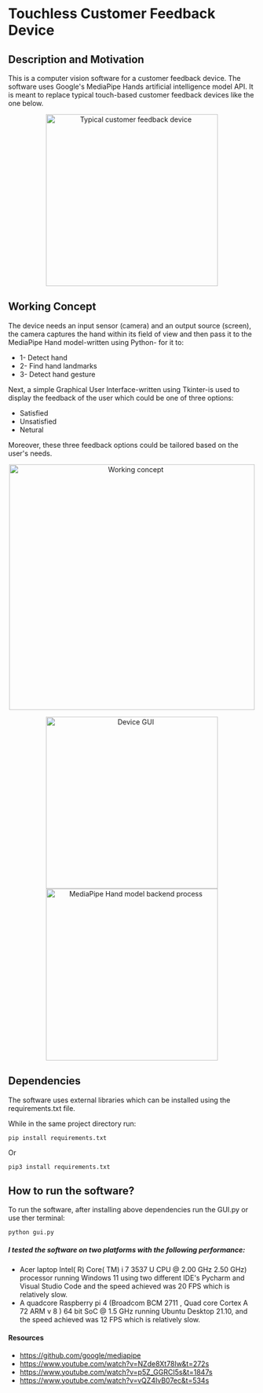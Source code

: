# Touchless Customer Feedback Device

## Description and Motivation
This is a computer vision software for a customer feedback device. The software uses Google's MediaPipe Hands artificial intelligence model API. It is meant to replace typical touch-based customer feedback devices like the one below.

<p align=center>
<img src="https://github.com/lbarnawi/Touchless_customer_feedback_survey_device_/blob/master/Typical%20customer%20feedback%20device.png?raw=true" alt="Typical customer feedback device" height=350>
</p>

## Working Concept 

The device needs an input sensor (camera) and an output source (screen), the camera captures the hand within its field of view and then pass it to the MediaPipe Hand model-written using Python- for it to:
* 1- Detect hand
* 2- Find hand landmarks
* 3- Detect hand gesture

Next, a simple Graphical User Interface-written using Tkinter-is used to display the feedback of the user which could be one of three options: 
* Satisfied
* Unsatisfied
* Netural 

Moreover, these three feedback options could be tailored based on the user's needs. 


<p align=center>
<img src="https://github.com/lbarnawi/Touchless_customer_feedback_survey_device_/blob/master/working%20concept.png?raw=true" alt="Working concept" height=500px>
</p>


<p align=center>
<img src="https://github.com/lbarnawi/Touchless_customer_feedback_survey_device_/blob/master/device%20GUI.gif" alt="Device GUI" height=350px><img src="https://github.com/lbarnawi/Touchless_customer_feedback_survey_device_/blob/master/MediaPipe%20Hand%20Model%20back-end%20process.gif?raw=true" alt="MediaPipe Hand model backend process" height=350>
</p>





## Dependencies

The software uses external libraries which can be installed using the requirements.txt file.

While in the same project directory run:

```
pip install requirements.txt
```
Or
```
pip3 install requirements.txt
```

## How to run the software?

To run the software, after installing above dependencies run the GUI.py or use ther terminal:
```
python gui.py
```
##### I tested the software on two platforms with the following performance:

* Acer laptop Intel( R) Core( TM) i 7 3537 U CPU @ 2.00 GHz 2.50 GHz) processor running Windows 11 using two different IDE's Pycharm and Visual Studio Code and the speed achieved was 20 FPS which is relatively slow.
* A quadcore Raspberry pi 4 (Broadcom BCM 2711 , Quad core Cortex A 72 ARM v 8 ) 64 bit SoC @ 1.5 GHz running Ubuntu Desktop 21.10, and the speed achieved was 12 FPS which is relatively slow.


#### Resources
* https://github.com/google/mediapipe
* https://www.youtube.com/watch?v=NZde8Xt78Iw&t=272s
* https://www.youtube.com/watch?v=p5Z_GGRCI5s&t=1847s
* https://www.youtube.com/watch?v=vQZ4IvB07ec&t=534s
